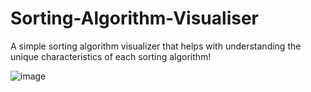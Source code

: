 # Sorting-Algorithm-Visualiser
A simple sorting algorithm visualizer that helps with understanding the unique characteristics of each sorting algorithm!

![image](https://user-images.githubusercontent.com/96508542/216089746-48af0a08-d3b9-4e80-b08e-1366b18045e4.png)
